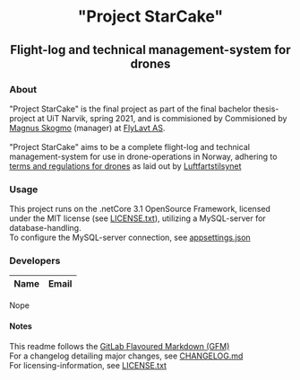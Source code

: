 <div align="center">

# "Project StarCake"
## Flight-log and technical management-system for drones
</div>

### About
"Project StarCake" is the final project as part of the final bachelor thesis-project at UiT Narvik, spring 2021,
and is commisioned by Commisioned by [Magnus Skogmo](mailto:magnus@flylavt.no) (manager) at [FlyLavt AS](https://www.flylavt.no/). \
\
"Project StarCake" aims to be a complete flight-log and technical management-system for use in drone-operations
in Norway, adhering to [terms and regulations for drones](https://luftfartstilsynet.no/en/drones//) as laid out by [Luftfartstilsynet](https://luftfartstilsynet.no/en/ "Civil Aviation Authority")

### Usage
This project runs on the .netCore 3.1 OpenSource Framework, licensed under the MIT license (see [LICENSE.txt](LICENSE.txt)),
utilizing a MySQL-server for database-handling.
\
To configure the MySQL-server connection, see [appsettings.json](StarCake/Server/appsettings.json)

### Developers

|Name|Email|
|----|-----|
Nope

#### Notes
This readme follows the [GitLab Flavoured Markdown (GFM)](https://docs.gitlab.com/ee/user/markdown.html) \
For a changelog detailing major changes, see [CHANGELOG.md](CHANGELOG.md) \
For licensing-information, see [LICENSE.txt](LICENSE.txt)
